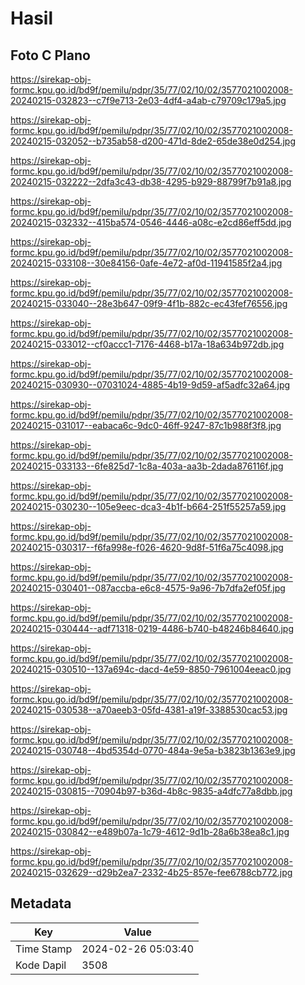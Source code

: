 # Hasil

## Foto C Plano

https://sirekap-obj-formc.kpu.go.id/bd9f/pemilu/pdpr/35/77/02/10/02/3577021002008-20240215-032823--c7f9e713-2e03-4df4-a4ab-c79709c179a5.jpg

https://sirekap-obj-formc.kpu.go.id/bd9f/pemilu/pdpr/35/77/02/10/02/3577021002008-20240215-032052--b735ab58-d200-471d-8de2-65de38e0d254.jpg

https://sirekap-obj-formc.kpu.go.id/bd9f/pemilu/pdpr/35/77/02/10/02/3577021002008-20240215-032222--2dfa3c43-db38-4295-b929-88799f7b91a8.jpg

https://sirekap-obj-formc.kpu.go.id/bd9f/pemilu/pdpr/35/77/02/10/02/3577021002008-20240215-032332--415ba574-0546-4446-a08c-e2cd86eff5dd.jpg

https://sirekap-obj-formc.kpu.go.id/bd9f/pemilu/pdpr/35/77/02/10/02/3577021002008-20240215-033108--30e84156-0afe-4e72-af0d-11941585f2a4.jpg

https://sirekap-obj-formc.kpu.go.id/bd9f/pemilu/pdpr/35/77/02/10/02/3577021002008-20240215-033040--28e3b647-09f9-4f1b-882c-ec43fef76556.jpg

https://sirekap-obj-formc.kpu.go.id/bd9f/pemilu/pdpr/35/77/02/10/02/3577021002008-20240215-033012--cf0accc1-7176-4468-b17a-18a634b972db.jpg

https://sirekap-obj-formc.kpu.go.id/bd9f/pemilu/pdpr/35/77/02/10/02/3577021002008-20240215-030930--07031024-4885-4b19-9d59-af5adfc32a64.jpg

https://sirekap-obj-formc.kpu.go.id/bd9f/pemilu/pdpr/35/77/02/10/02/3577021002008-20240215-031017--eabaca6c-9dc0-46ff-9247-87c1b988f3f8.jpg

https://sirekap-obj-formc.kpu.go.id/bd9f/pemilu/pdpr/35/77/02/10/02/3577021002008-20240215-033133--6fe825d7-1c8a-403a-aa3b-2dada876116f.jpg

https://sirekap-obj-formc.kpu.go.id/bd9f/pemilu/pdpr/35/77/02/10/02/3577021002008-20240215-030230--105e9eec-dca3-4b1f-b664-251f55257a59.jpg

https://sirekap-obj-formc.kpu.go.id/bd9f/pemilu/pdpr/35/77/02/10/02/3577021002008-20240215-030317--f6fa998e-f026-4620-9d8f-51f6a75c4098.jpg

https://sirekap-obj-formc.kpu.go.id/bd9f/pemilu/pdpr/35/77/02/10/02/3577021002008-20240215-030401--087accba-e6c8-4575-9a96-7b7dfa2ef05f.jpg

https://sirekap-obj-formc.kpu.go.id/bd9f/pemilu/pdpr/35/77/02/10/02/3577021002008-20240215-030444--adf71318-0219-4486-b740-b48246b84640.jpg

https://sirekap-obj-formc.kpu.go.id/bd9f/pemilu/pdpr/35/77/02/10/02/3577021002008-20240215-030510--137a694c-dacd-4e59-8850-7961004eeac0.jpg

https://sirekap-obj-formc.kpu.go.id/bd9f/pemilu/pdpr/35/77/02/10/02/3577021002008-20240215-030538--a70aeeb3-05fd-4381-a19f-3388530cac53.jpg

https://sirekap-obj-formc.kpu.go.id/bd9f/pemilu/pdpr/35/77/02/10/02/3577021002008-20240215-030748--4bd5354d-0770-484a-9e5a-b3823b1363e9.jpg

https://sirekap-obj-formc.kpu.go.id/bd9f/pemilu/pdpr/35/77/02/10/02/3577021002008-20240215-030815--70904b97-b36d-4b8c-9835-a4dfc77a8dbb.jpg

https://sirekap-obj-formc.kpu.go.id/bd9f/pemilu/pdpr/35/77/02/10/02/3577021002008-20240215-030842--e489b07a-1c79-4612-9d1b-28a6b38ea8c1.jpg

https://sirekap-obj-formc.kpu.go.id/bd9f/pemilu/pdpr/35/77/02/10/02/3577021002008-20240215-032629--d29b2ea7-2332-4b25-857e-fee6788cb772.jpg


## Metadata

| Key        | Value               |
| ---------- | ------------------- |
| Time Stamp | 2024-02-26 05:03:40 |
| Kode Dapil | 3508                |



